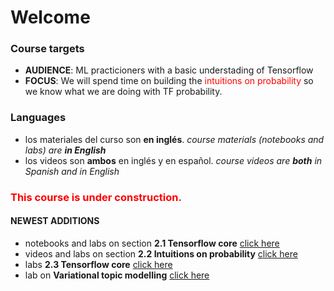 # Welcome

### Course targets

- **AUDIENCE**: ML practicioners with a basic understading of Tensorflow
- **FOCUS**: We will spend time on building the <font color="red">intuitions on probability</font> so we know what we are doing with TF probability.

### Languages

- los materiales del curso son **en inglés**. _course materials (notebooks and labs) are **in English**_
- los videos son **ambos** en inglés y en español. _course videos are **both** in Spanish and in English_
### <font color="red">This course is under construction.</font> 

#### NEWEST ADDITIONS

- notebooks and labs on section **2.1 Tensorflow core** [click here](02.01%20-%20NOTES%2001%20-%20Simbolic%20computing%20for%20ML)
- videos and labs on section **2.2 Intuitions on probability** [click here](./02.02%20-%20intro)
- labs **2.3 Tensorflow core** [click here](02.01%20-%20LAB%2001%20-%20Tensorflow%20model%20subclassing)
- lab on **Variational topic modelling** [click here](04.03%20-%20LAB%2001%20-%20Variational%20Topic%20Modeling)

<!---

#### Progress and updates on each module

```{admonition} 1 Introduction
<small>
<table class="table-responsive">
<thead  class="thead-dark">
<tr><th>Module</th><th>Notebooks</th><th>Videos</th><th>Labs</th></tr>
<tr><td>1.1 Probabilistic programming</td>  <td></td>  <td></td>  <td></td></tr>
<tr><td>1.2 Course mechanics</td><td></td>  <td></td>  <td></td>  <td></td></tr>
</thead>
</table>
</small>
```

```{admonition} 2 Fundamentals
<small>
<table>
<tr><th>Module</th><th>Notebooks</th><th>Videos</th><th>Labs</th></tr>
<tr><td>2.1 TF core</td><td>100%</td>   <td></td>  <td></td>  <td></td></tr>
<tr><td>2.2 Intuitions on probability</td> <td></td>  <td></td>  <td></td></tr>
<tr><td>2.3 TF probability basics</td>   <td></td>  <td></td>  <td></td></tr>
</table>
</small>
```

```{admonition} 3 Bayesian inference
<small>
<table>
<tr><th>Module</th><th>Notebooks</th><th>Videos</th><th>Labs</th></tr>
<tr><td>3.1 Model based reasoning</td><td>100%</td>   <td></td>  <td></td>  <td></td></tr>
<tr><td>3.2 Bayesian inference</td> <td></td>  <td></td>  <td></td></tr>
<tr><td>3.3 Bayesian hard classifier </td>   <td></td>  <td></td>  <td></td></tr>
<tr><td>3.4 Probabilistic linear regression </td>   <td></td>  <td></td>  <td></td></tr>
</table>
</small>
```

```{admonition} 4 Variations inference
<small>
<table>
<tr><th>Module</th><th>Notebooks</th><th>Videos</th><th>Labs</th></tr>
<tr><td>4.1 Revisiting uncertainty</td><td>100%</td>   <td></td>  <td></td>  <td></td></tr>
<tr><td>4.2 Variational inference</td> <td></td>  <td></td>  <td></td></tr>
<tr><td>4.3 VI on latent variables </td>   <td></td>  <td></td>  <td></td></tr>
<tr><td>4.4 VI on latent parameters </td>   <td></td>  <td></td>  <td></td></tr>
</table>
</small>
```

-->
